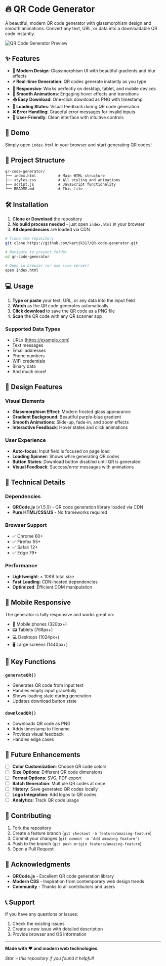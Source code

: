 # 🔥 QR Code Generator

A beautiful, modern QR code generator with glassmorphism design and smooth animations. Convert any text, URL, or data into a downloadable QR code instantly.

![QR Code Generator Preview](https://i.postimg.cc/cLjMGS6b/1749303512176.jpg)

## ✨ Features

- **🎨 Modern Design**: Glassmorphism UI with beautiful gradients and blur effects
- **⚡ Real-time Generation**: QR codes generate instantly as you type
- **📱 Responsive**: Works perfectly on desktop, tablet, and mobile devices
- **💫 Smooth Animations**: Engaging hover effects and transitions
- **📥 Easy Download**: One-click download as PNG with timestamp
- **🔄 Loading States**: Visual feedback during QR code generation
- **❌ Error Handling**: Graceful error messages for invalid inputs
- **🎯 User-Friendly**: Clean interface with intuitive controls

## 🚀 Demo

Simply open `index.html` in your browser and start generating QR codes!

## 📁 Project Structure

```
qr-code-generator/
├── index.html          # Main HTML structure
├── styles.css          # All styling and animations
├── script.js           # JavaScript functionality
└── README.md           # This file
```

## 🛠️ Installation

1. **Clone or Download** the repository
2. **No build process needed** - just open `index.html` in your browser
3. **All dependencies** are loaded via CDN

```bash
# Clone the repository
git clone https://github.com/kartik317/QR-code-generator.git

# Navigate to project folder
cd qr-code-generator

# Open in browser (or use live server)
open index.html
```

## 💻 Usage

1. **Type or paste** your text, URL, or any data into the input field
2. **Watch** as the QR code generates automatically
3. **Click download** to save the QR code as a PNG file
4. **Scan** the QR code with any QR scanner app

### Supported Data Types
- URLs (https://example.com)
- Text messages
- Email addresses
- Phone numbers
- WiFi credentials
- Binary data
- And much more!

## 🎨 Design Features

### Visual Elements
- **Glassmorphism Effect**: Modern frosted glass appearance
- **Gradient Background**: Beautiful purple-blue gradient
- **Smooth Animations**: Slide-up, fade-in, and zoom effects
- **Interactive Feedback**: Hover states and click animations

### User Experience
- **Auto-focus**: Input field is focused on page load
- **Loading Spinner**: Shows while generating QR codes
- **Button States**: Download button disabled until QR is generated
- **Visual Feedback**: Success/error messages with animations

## 🔧 Technical Details

### Dependencies
- **QRCode.js** (v1.5.0) - QR code generation library loaded via CDN
- **Pure HTML/CSS/JS** - No frameworks required

### Browser Support
- ✅ Chrome 60+
- ✅ Firefox 55+
- ✅ Safari 12+
- ✅ Edge 79+

### Performance
- **Lightweight**: < 10KB total size
- **Fast Loading**: CDN-hosted dependencies
- **Optimized**: Efficient DOM manipulation

## 📱 Mobile Responsive

The generator is fully responsive and works great on:
- 📱 Mobile phones (320px+)
- 📟 Tablets (768px+)
- 💻 Desktops (1024px+)
- 🖥️ Large screens (1440px+)

## 🎯 Key Functions

### `generateQR()`
- Generates QR code from input text
- Handles empty input gracefully
- Shows loading state during generation
- Updates download button state

### `downloadQR()`
- Downloads QR code as PNG
- Adds timestamp to filename
- Provides visual feedback
- Handles edge cases

## 🔮 Future Enhancements

- [ ] **Color Customization**: Choose QR code colors
- [ ] **Size Options**: Different QR code dimensions
- [ ] **Format Options**: SVG, PDF export
- [ ] **Batch Generation**: Multiple QR codes at once
- [ ] **History**: Save generated QR codes locally
- [ ] **Logo Integration**: Add logos to QR codes
- [ ] **Analytics**: Track QR code usage

## 🤝 Contributing

1. Fork the repository
2. Create a feature branch (`git checkout -b feature/amazing-feature`)
3. Commit your changes (`git commit -m 'Add amazing feature'`)
4. Push to the branch (`git push origin feature/amazing-feature`)
5. Open a Pull Request

## 🙏 Acknowledgments

- **QRCode.js** - Excellent QR code generation library
- **Modern CSS** - Inspiration from contemporary web design trends
- **Community** - Thanks to all contributors and users

## 📞 Support

If you have any questions or issues:
1. Check the existing issues
2. Create a new issue with detailed description
3. Provide browser and OS information

---

**Made with ❤️ and modern web technologies**

*Star ⭐ this repository if you found it helpful!*